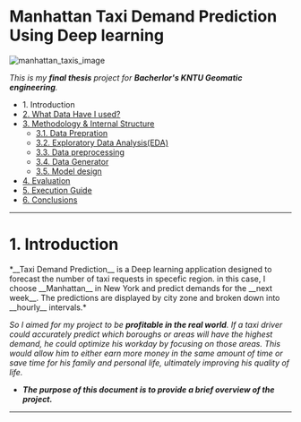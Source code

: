 # Manhattan Taxi Demand Prediction Using Deep learning
![manhattan_taxis_image](https://github.com/user-attachments/assets/d03a2d17-d307-494a-a8ef-c49420059cff)

*This is my __final thesis__ project for __Bacherlor's KNTU Geomatic engineering__.*

* <a name="1.Introduction">1. Introduction</a>
* [2. What Data Have I used?](#2.-What-Data-Have-I-used)
* [3. Methodology & Internal Structure](#3.Methodology-Internal-Structure)
   * [3.1. Data Prepration](#2.1.Data-Prepration)
   * [3.2. Exploratory Data Analysis(EDA)](#2.2.Exploratory-Data-Analysis(EDA))
   * [3.3. Data preprocessing](#2.3.Data-Preprocessing)
   * [3.4. Data Generator](#2.4.Data-Generator)
   * [3.5. Model design](#2.5.Model-Design)
* [4. Evaluation](#4_Evaluation)
* [5. Execution Guide](#5.Execution-Guide)
* [6. Conclusions](#6.Conclusions)

---

<h1 id="1.Introduction">1. Introduction</h1>
*__Taxi Demand Prediction__ is a Deep learning application designed to forecast the number of taxi requests in specefic region. in this case, I choose __Manhattan__ in New York and predict demands for the __next week__. The predictions are displayed by city zone and broken down into __hourly__ intervals.*

*So I aimed for my project to be __profitable in the real world__. If a taxi driver could accurately predict which boroughs or areas will have the highest demand, he could optimize his workday by focusing on those areas. This would allow him to either earn more money in the same amount of time or save time for his family and personal life, ultimately improving his quality of life.*

- ***The purpose of this document is to provide a brief overview of the project.***

---


